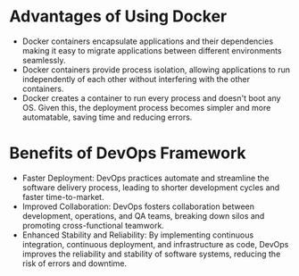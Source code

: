 # Advantages of Using Docker
- Docker containers encapsulate applications and their dependencies making it easy to migrate applications between different environments seamlessly. 
- Docker containers provide process isolation, allowing applications to run independently of each other without interfering with the other containers.
- Docker creates a container to run every process and doesn't boot any OS. Given this, the deployment process becomes simpler and more automatable, saving time and reducing errors.

# Benefits of DevOps Framework
- Faster Deployment: DevOps practices automate and streamline the software delivery process, leading to shorter development cycles and faster time-to-market.
- Improved Collaboration: DevOps fosters collaboration between development, operations, and QA teams, breaking down silos and promoting cross-functional teamwork.
- Enhanced Stability and Reliability: By implementing continuous integration, continuous deployment, and infrastructure as code, DevOps improves the reliability and stability of software systems, reducing the risk of errors and downtime.